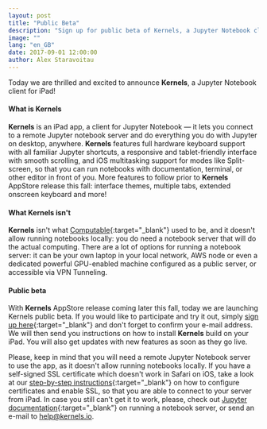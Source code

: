 ```yaml
---
layout: post
title: "Public Beta"
description: "Sign up for public beta of Kernels, a Jupyter Notebook client for iPad."
image: ""
lang: "en_GB"
date: 2017-09-01 12:00:00
author: Alex Staravoitau
---
```


Today we are thrilled and excited to announce **Kernels**, a Jupyter Notebook client for iPad!

#### What is Kernels
**Kernels** is an iPad app, a client for Jupyter Notebook — it lets you connect to a remote Jupyter notebook server and do everything you do with Jupyter on desktop, anywhere. **Kernels** features full hardware keyboard support with all familiar Jupyter shortcuts, a responsive and tablet-friendly interface with smooth scrolling, and iOS multitasking support for modes like Split-screen, so that you can run notebooks with documentation, terminal, or other editor in front of you. More features to follow prior to **Kernels** AppStore release this fall: interface themes, multiple tabs, extended onscreen keyboard and more!

#### What Kernels isn't
**Kernels** isn't what [Computable](http://computableapp.com){:target="_blank"} used to be, and it doesn't allow running notebooks locally: you do need a notebook server that will do the actual computing. There are a lot of options for running a notebook server: it can be your own laptop in your local network, AWS node or even a dedicated powerful GPU-enabled machine configured as a public server, or accessible via VPN Tunneling.

#### Public beta
With **Kernels** AppStore release coming later this fall, today we are launching Kernels public beta. If you would like to participate and try it out, simply [sign up here](/#mce-EMAIL){:target="_blank"} and don't forget to confirm your e-mail address. We will then send you instructions on how to install **Kernels** build on your iPad. You will also get updates with new features as soon as they go live.

Please, keep in mind that you will need a remote Jupyter Notebook server to use the app, as it doesn't allow running notebooks locally. If you have a self-signed SSL certificate which doesn't work in Safari on iOS, take a look at our [step-by-step instructions](/ssl-self-signed-cert){:target="_blank"} on how to configure certificates and enable SSL, so that you are able to connect to your server from iPad. In case you still can't get it to work, please, check out [Jupyter documentation](http://jupyter-notebook.readthedocs.io/en/latest/public_server.html){:target="_blank"} on running a notebook server, or send an e-mail to [help@kernels.io](mailto:help@kernels.io).
